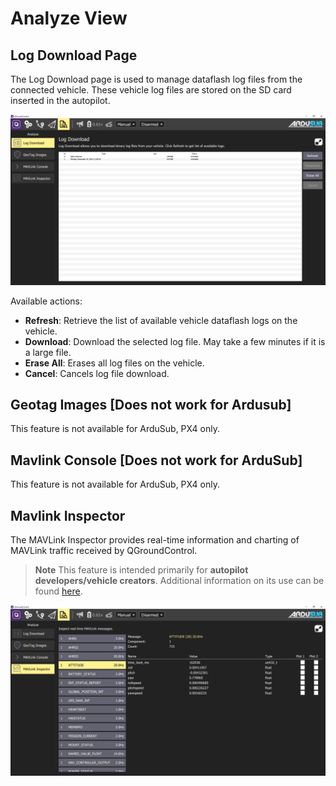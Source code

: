 # Analyze View

## Log Download Page

The Log Download page  is used to manage dataflash log files from the connected vehicle. These vehicle log files are stored on the SD card inserted in the autopilot.

<img src="/images/reference/reference-qgc-analyze-log-download.png" class="img-responsive img-center" style="max-height:600px;">

Available actions:

* **Refresh**: Retrieve the list of available vehicle dataflash logs on the vehicle.
* **Download**: Download the selected log file. May take a few minutes if it is a large file.
* **Erase All**: Erases all log files on the vehicle.
* **Cancel**: Cancels log file download.

## Geotag Images [Does not work for Ardusub]

This feature is not available for ArduSub, PX4 only.

## Mavlink Console [Does not work for ArduSub]

This feature is not available for ArduSub, PX4 only.

## Mavlink Inspector

The MAVLink Inspector provides real-time information and charting of MAVLink traffic received by QGroundControl.

> **Note** This feature is intended primarily for **autopilot developers/vehicle creators**. Additional information on its use can be found [here](https://docs.qgroundcontrol.com/en/analyze_view/mavlink_inspector.html).

<img src="/images/reference/reference-qgc-analyze-mavlink-inspector.png" class="img-responsive img-center" style="max-height:600px;">
